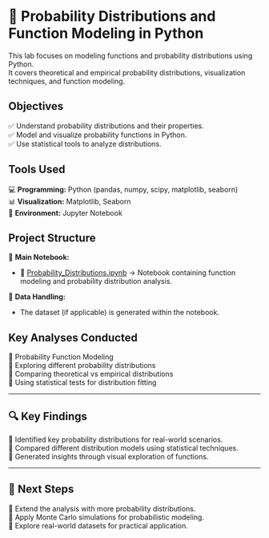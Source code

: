 # 🎲 Probability Distributions and Function Modeling in Python

This lab focuses on modeling functions and probability distributions using Python.  
It covers theoretical and empirical probability distributions, visualization techniques, and function modeling.

##  Objectives

✅ Understand probability distributions and their properties.  
✅ Model and visualize probability functions in Python.  
✅ Use statistical tools to analyze distributions.  

##  Tools Used

💻 **Programming:** Python (pandas, numpy, scipy, matplotlib, seaborn)  
📊 **Visualization:** Matplotlib, Seaborn  
📓 **Environment:** Jupyter Notebook  

##  Project Structure

📌 **Main Notebook:**  
- 📖 [Probability_Distributions.ipynb](https://github.com/JoseAuza99/data-analytics-portfolio/blob/main/Probability_Distributions/Lab%202.2%20Modelado%20de%20funciones%20y%20gr%C3%A1ficos%20de%20distribuciones%20de%20probabilidad%20en%20Python.ipynb) → Notebook containing function modeling and probability distribution analysis.  

📌 **Data Handling:**  
- The dataset (if applicable) is generated within the notebook.  

##  Key Analyses Conducted  
🔹 Probability Function Modeling  
🔹 Exploring different probability distributions  
🔹 Comparing theoretical vs empirical distributions  
🔹 Using statistical tests for distribution fitting  

---

## 🔍 Key Findings  
🔹 Identified key probability distributions for real-world scenarios.  
🔹 Compared different distribution models using statistical techniques.  
🔹 Generated insights through visual exploration of functions.  

---

## 📌 Next Steps  

🔹 Extend the analysis with more probability distributions.  
🔹 Apply Monte Carlo simulations for probabilistic modeling.  
🔹 Explore real-world datasets for practical application.  


